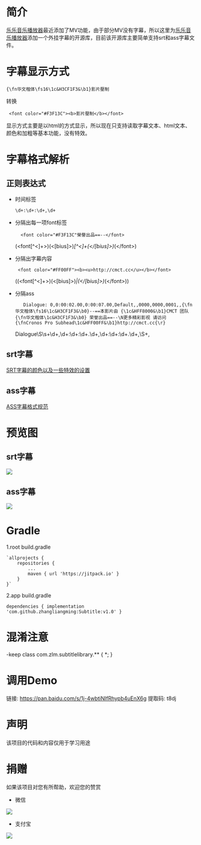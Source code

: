 # 简介 #
[乐乐音乐播放器](https://github.com/zhangliangming/HappyPlayer5.git)最近添加了MV功能，由于部分MV没有字幕，所以这里为[乐乐音乐播放器](https://github.com/zhangliangming/HappyPlayer5.git)添加一个外挂字幕的开源库，目前该开源库主要简单支持srt和ass字幕文件。

# 字幕显示方式 #

    {\fn华文楷体\fs16\1c&H3CF1F3&\b1}影片壓制

转换

` <font color="#F3F13C"><b>影片壓制</b></font>`

显示方式主要是以html的方式显示，所以现在只支持读取字幕文本、html文本、颜色和加粗等基本功能，没有特效。

# 字幕格式解析 #

## 正则表达式 ##
- 时间标签

    `\d+:\d+:\d+,\d+`


- 分隔出每一项font标签

        <font color="#F3F13C"榮譽出品==--</font>
    
    (\<font[^\<]+\>)(\<[bius]\>)*[^\<]+(\</[bius]\>)*(\</font\>)

- 分隔出字幕内容

    ` <font color="#FF00FF"><b><u>http://cmct.cc</u></b></font>`

    ((\<font[^\<]+\>)(\<[bius]\>)*|(\</[bius]\>)*(\</font\>))

- 分隔ass


         Dialogue: 0,0:00:02.00,0:00:07.00,Default,,0000,0000,0001,,{\fn华文楷体\fs16\1c&H3CF1F3&\b0}--==本影片由 {\1c&HFF8000&\b1}CMCT 团队{\fn华文楷体\1c&H3CF1F3&\b0} 荣誉出品==--\N更多精彩影视 请访问 {\fnCronos Pro Subhead\1c&HFF00FF&\b1}http://cmct.cc{\r}

    Dialogue\S\s+\d+,\d+:\d+:\d+.\d+,\d+:\d+:\d+.\d+,\S+,


## srt字幕 ##

[SRT字幕的颜色以及一些特效的设置](http://www.360doc.com/content/17/0527/14/57493_657716572.shtml)


## ass字幕 ##
[ASS字幕格式规范](https://www.douban.com/note/658520175/)


# 预览图 #
## srt字幕 ##
![](https://i.imgur.com/SQMQBok.png)

## ass字幕 ##
![](https://i.imgur.com/MQ5xnUW.png)

# Gradle #

1.root build.gradle

	`allprojects {
		repositories {
			...
			maven { url 'https://jitpack.io' }
		}
	}`
	
2.app build.gradle

   `dependencies {
	        implementation 'com.github.zhangliangming:Subtitle:v1.0'
	}`

# 混淆注意 #
-keep class com.zlm.subtitlelibrary.** { *; }

# 调用Demo #

链接: https://pan.baidu.com/s/1j-4wbtiNIfRhypb4uEnX6g 提取码: t8dj

# 声明 #

该项目的代码和内容仅用于学习用途

# 捐赠 #

如果该项目对您有所帮助，欢迎您的赞赏

- 微信

![](https://i.imgur.com/hOs6tPn.png)

- 支付宝

![](https://i.imgur.com/DGB9Lq0.png)